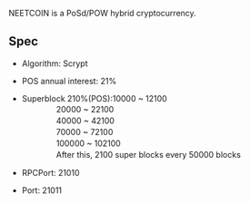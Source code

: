 

NEETCOIN is a PoSd/POW hybrid cryptocurrency.
## Spec ##

+ Algorithm: Scrypt

+ POS annual interest: 21%

+ Superblock 210%(POS):10000 ~ 12100<br>　　　　
20000 ~ 22100<br>　　　　
40000 ~ 42100<br>　　　　
70000 ~ 72100<br>　　　　
100000 ~ 102100<br>　　　　
After this, 2100 super blocks every 50000 blocks

+ RPCPort: 21010

+ Port: 21011
